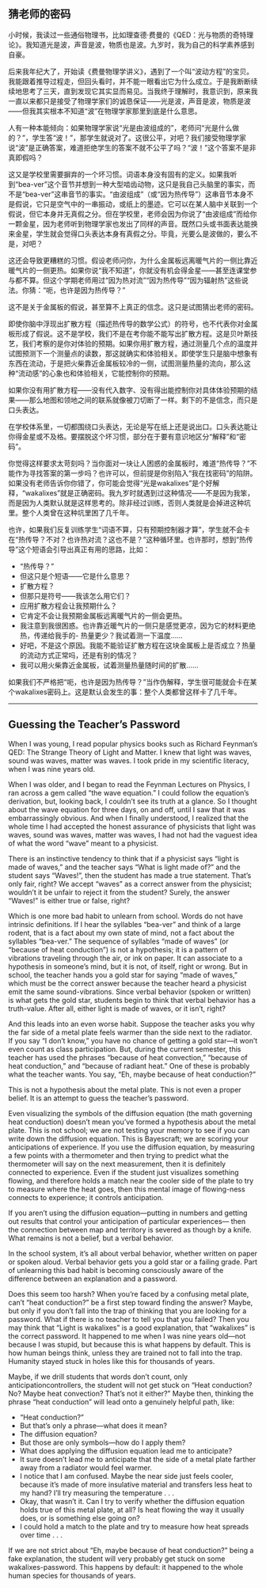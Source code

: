 ## 猜老师的密码

小时候，我读过一些通俗物理书，比如理查德·费曼的《QED：光与物质的奇特理论》。我知道光是波，声音是波，物质也是波。九岁时，我为自己的科学素养感到自豪。

后来我年纪大了，开始读《费曼物理学讲义》，遇到了一个叫“波动方程”的宝贝。我能跟着推导过程走，但回头看时，并不能一眼看出它为什么成立。于是我断断续续地思考了三天，直到发现它其实显而易见。当我终于理解时，我意识到，原来我一直以来都只是接受了物理学家们的诚恳保证——光是波，声音是波，物质是波——但我其实根本不知道“波”在物理学家那里到底是什么意思。

人有一种本能倾向：如果物理学家说“光是由波组成的”，老师问“光是什么做的？”，学生答“波！”，那学生就说对了。这很公平，对吧？我们接受物理学家说“波”是正确答案，难道拒绝学生的答案不就不公平了吗？“波！”这个答案不是非真即假吗？

这又是学校里需要摒弃的一个坏习惯。词语本身没有固有的定义。如果我听到“bea-ver”这个音节并想到一种大型啮齿动物，这只是我自己头脑里的事实，而不是“bea-ver”这串音节的事实。“由波组成”（或“因为热传导”）这串音节本身不是假说，它只是空气中的一串振动，或纸上的墨迹。它可以在某人脑中关联到一个假说，但它本身并无真假之分。但在学校里，老师会因为你说了“由波组成”而给你一颗金星，因为老师听到物理学家也发出了同样的声音。既然口头或书面表达能换来金星，学生就会觉得口头表达本身有真假之分。毕竟，光要么是波做的，要么不是，对吧？

这还会导致更糟糕的习惯。假设老师问你，为什么金属板远离暖气片的一侧比靠近暖气片的一侧更热。如果你说“我不知道”，你就没有机会得金星——甚至连课堂参与都不算。但这个学期老师用过“因为热对流”“因为热传导”“因为辐射热”这些说法。你猜：“呃，也许是因为热传导？”

这不是关于金属板的假说，甚至算不上真正的信念。这只是试图猜出老师的密码。

即使你脑中浮现出扩散方程（描述热传导的数学公式）的符号，也不代表你对金属板形成了假说。这不是学校，我们不是在考你能不能写出扩散方程。这是贝叶斯技艺，我们考察的是你对体验的预期。如果你用扩散方程，通过测量几个点的温度并试图预测下一个测量点的读数，那这就确实和体验相关。即使学生只是脑中想象有东西在流动，于是把火柴靠近金属板较冷的一侧，试图测量热量的流向，那么这种“流动感”的心象也和体验相关，它能控制你的预期。

如果你没有用扩散方程——没有代入数字、没有得出能控制你对具体体验预期的结果——那么地图和领地之间的联系就像被刀切断了一样。剩下的不是信念，而只是口头表达。

在学校体系里，一切都围绕口头表达，无论是写在纸上还是说出口。口头表达能让你得金星或不及格。要摆脱这个坏习惯，部分在于要有意识地区分“解释”和“密码”。

你觉得这样要求太苛刻吗？当你面对一块让人困惑的金属板时，难道“热传导？”不能作为寻找答案的第一步吗？也许可以，但前提是你别陷入“我在找密码”的陷阱。如果没有老师告诉你你错了，你可能会觉得“光是wakalixes”是个好解释，“wakalixes”就是正确密码。我九岁时就遇到过这种情况——不是因为我笨，而是因为人类默认就是这样思考的。除非经过训练，否则人类就是会掉进这种坑里。整个人类曾在这种坑里困了几千年。

也许，如果我们反复训练学生“词语不算，只有预期控制器才算”，学生就不会卡在“热传导？不对？也许热对流？这也不是？”这种循环里。也许那时，想到“热传导”这个短语会引导出真正有用的思路，比如：

- “热传导？”
- 但这只是个短语——它是什么意思？
- 扩散方程？
- 但那只是符号——我该怎么用它们？
- 应用扩散方程会让我预期什么？
- 它肯定不会让我预期金属板远离暖气片的一侧会更热。
- 我注意到我很困惑。也许靠近暖气片的一侧只是感觉更凉，因为它的材料更绝热，传递给我手的- 热量更少？我试着测一下温度……
- 好吧，不是这个原因。我能不能验证扩散方程在这块金属板上是否成立？热量的流动方式正常吗，还是有别的情况？
- 我可以用火柴靠近金属板，试着测量热量随时间的扩散……

如果我们不严格把“呃，也许是因为热传导？”当作伪解释，学生很可能就会卡在某个wakalixes密码上。这是默认会发生的事：整个人类都曾这样卡了几千年。

---

## Guessing the Teacher’s Password

When I was young, I read popular physics books such as Richard Feynman’s QED: The Strange Theory of Light and Matter. I knew that light was waves, sound was waves, matter was waves. I took pride in my scientific literacy, when I was nine years old.

When I was older, and I began to read the Feynman Lectures on Physics, I ran across a gem called “the wave equation.” I could follow the equation’s derivation, but, looking back, I couldn’t see its truth at a glance. So I thought about the wave equation for three days, on and off, until I saw that it was embarrassingly obvious. And when I finally understood, I realized that the whole time I had accepted the honest assurance of physicists that light was waves, sound was waves, matter was waves, I had not had the vaguest idea of what the word “wave” meant to a physicist.

There is an instinctive tendency to think that if a physicist says “light is made of waves,” and the teacher says “What is light made of?” and the student says “Waves!”, then the student has made a true statement. That’s only fair, right? We accept “waves” as a correct answer from the physicist; wouldn’t it be unfair to reject it from the student? Surely, the answer “Waves!” is either true or false, right?

Which is one more bad habit to unlearn from school. Words do not have intrinsic definitions. If I hear the syllables “bea-ver” and think of a large rodent, that is a fact about my own state of mind, not a fact about the syllables “bea-ver.” The sequence of syllables “made of waves” (or “because of heat conduction”) is not a hypothesis; it is a pattern of vibrations traveling through the air, or ink on paper. It can associate to a hypothesis in someone’s mind, but it is not, of itself, right or wrong. But in school, the teacher hands you a gold star for saying “made of waves,” which must be the correct answer because the teacher heard a physicist emit the same sound-vibrations. Since verbal behavior (spoken or written) is what gets the gold star, students begin to think that verbal behavior has a truth-value. After all, either light is made of waves, or it isn’t, right?

And this leads into an even worse habit. Suppose the teacher asks you why the far side of a metal plate feels warmer than the side next to the radiator. If you say “I don’t know,” you have no chance of getting a gold star—it won’t even count as class participation. But, during the current semester, this teacher has used the phrases “because of heat convection,” “because of heat conduction,” and “because of radiant heat.” One of these is probably what the teacher wants. You say, “Eh, maybe because of heat conduction?”

This is not a hypothesis about the metal plate. This is not even a proper belief. It is an attempt to guess the teacher’s password.

Even visualizing the symbols of the diffusion equation (the math governing heat conduction) doesn’t mean you’ve formed a hypothesis about the metal plate. This is not school; we are not testing your memory to see if you can write down the diffusion equation. This is Bayescraft; we are scoring your anticipations of experience. If you use the diffusion equation, by measuring a few points with a thermometer and then trying to predict what the thermometer will say on the next measurement, then it is definitely connected to experience. Even if the student just visualizes something flowing, and therefore holds a match near the cooler side of the plate to try to measure where the heat goes, then this mental image of flowing-ness connects to experience; it controls anticipation.

If you aren’t using the diffusion equation—putting in numbers and getting out results that control your anticipation of particular experiences— then the connection between map and territory is severed as though by a knife. What remains is not a belief, but a verbal behavior.

In the school system, it’s all about verbal behavior, whether written on paper or spoken aloud. Verbal behavior gets you a gold star or a failing grade. Part of unlearning this bad habit is becoming consciously aware of the difference between an explanation and a password.

Does this seem too harsh? When you’re faced by a confusing metal plate, can’t “heat conduction?” be a first step toward finding the answer? Maybe, but only if you don’t fall into the trap of thinking that you are looking for a password. What if there is no teacher to tell you that you failed? Then you may think that “Light is wakalixes” is a good explanation, that “wakalixes” is the correct password. It happened to me when I was nine years old—not because I was stupid, but because this is what happens by default. This is how human beings think, unless they are trained not to fall into the trap. Humanity stayed stuck in holes like this for thousands of years.

Maybe, if we drill students that words don’t count, only anticipationcontrollers, the student will not get stuck on “Heat conduction? No? Maybe heat convection? That’s not it either?” Maybe then, thinking the phrase “heat conduction” will lead onto a genuinely helpful path, like:

- “Heat conduction?”
- But that’s only a phrase—what does it mean?
- The diffusion equation?
- But those are only symbols—how do I apply them?
- What does applying the diffusion equation lead me to anticipate?
- It sure doesn’t lead me to anticipate that the side of a metal plate farther away from a radiator would feel warmer.
- I notice that I am confused. Maybe the near side just feels cooler, because it’s made of more insulative material and transfers less heat to my hand? I’ll try measuring the temperature . . .
- Okay, that wasn’t it. Can I try to verify whether the diffusion equation holds true of this metal plate, at all? Is heat flowing the way it usually does, or is something else going on?
- I could hold a match to the plate and try to measure how heat spreads over time . . .

If we are not strict about “Eh, maybe because of heat conduction?” being a fake explanation, the student will very probably get stuck on some wakalixes-password. This happens by default: it happened to the whole human species for thousands of years.